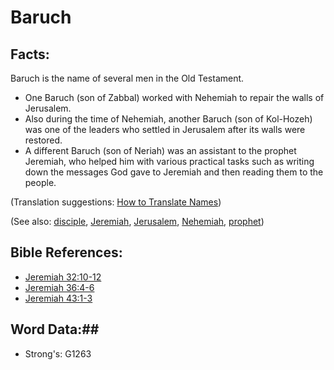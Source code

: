 # Baruch #

## Facts: ##

Baruch is the name of several men in the Old Testament.

* One Baruch (son of Zabbal) worked with Nehemiah to repair the walls of Jerusalem. 
* Also during the time of Nehemiah, another Baruch (son of Kol-Hozeh) was one of the leaders who settled in Jerusalem after its walls were restored.
* A different Baruch (son of Neriah) was an assistant to the prophet Jeremiah, who helped him with various practical tasks such as writing down the messages God gave to Jeremiah and then reading them to the people.

(Translation suggestions: [How to Translate Names](rc://en/ta/man/translate/translate-names))

(See also: [disciple](../kt/disciple.md), [Jeremiah](../other/jeremiah.md), [Jerusalem](../other/jerusalem.md), [Nehemiah](../other/nehemiah.md), [prophet](../kt/prophet.md))

## Bible References: ##

* [Jeremiah 32:10-12](rc://en/tn/help/jer/32/10)
* [Jeremiah 36:4-6](rc://en/tn/help/jer/36/04)
* [Jeremiah 43:1-3](rc://en/tn/help/jer/43/01)

## Word Data:##

* Strong's: G1263


